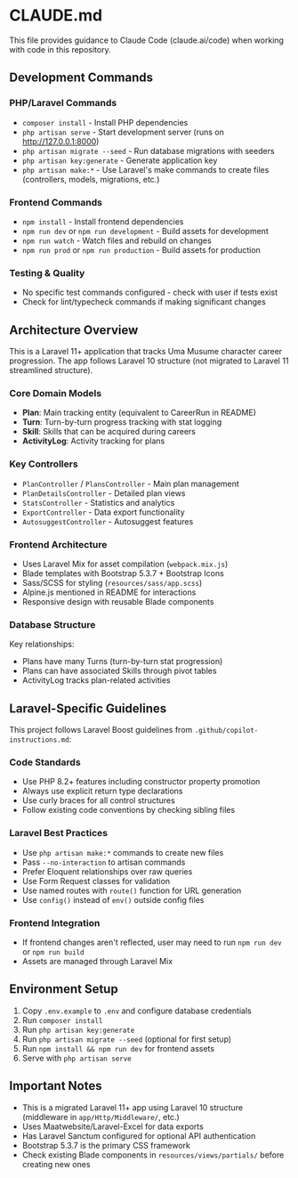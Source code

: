 # CLAUDE.md

This file provides guidance to Claude Code (claude.ai/code) when working with code in this repository.

## Development Commands

### PHP/Laravel Commands

- `composer install` - Install PHP dependencies
- `php artisan serve` - Start development server (runs on <http://127.0.0.1:8000>)
- `php artisan migrate --seed` - Run database migrations with seeders
- `php artisan key:generate` - Generate application key
- `php artisan make:*` - Use Laravel's make commands to create files (controllers, models, migrations, etc.)

### Frontend Commands  

- `npm install` - Install frontend dependencies
- `npm run dev` or `npm run development` - Build assets for development
- `npm run watch` - Watch files and rebuild on changes
- `npm run prod` or `npm run production` - Build assets for production

### Testing & Quality

- No specific test commands configured - check with user if tests exist
- Check for lint/typecheck commands if making significant changes

## Architecture Overview

This is a Laravel 11+ application that tracks Uma Musume character career progression. The app follows Laravel 10 structure (not migrated to Laravel 11 streamlined structure).

### Core Domain Models

- **Plan**: Main tracking entity (equivalent to CareerRun in README)
- **Turn**: Turn-by-turn progress tracking with stat logging
- **Skill**: Skills that can be acquired during careers
- **ActivityLog**: Activity tracking for plans

### Key Controllers

- `PlanController` / `PlansController` - Main plan management
- `PlanDetailsController` - Detailed plan views
- `StatsController` - Statistics and analytics
- `ExportController` - Data export functionality
- `AutosuggestController` - Autosuggest features

### Frontend Architecture

- Uses Laravel Mix for asset compilation (`webpack.mix.js`)
- Blade templates with Bootstrap 5.3.7 + Bootstrap Icons
- Sass/SCSS for styling (`resources/sass/app.scss`)
- Alpine.js mentioned in README for interactions
- Responsive design with reusable Blade components

### Database Structure

Key relationships:

- Plans have many Turns (turn-by-turn stat progression)
- Plans can have associated Skills through pivot tables
- ActivityLog tracks plan-related activities

## Laravel-Specific Guidelines

This project follows Laravel Boost guidelines from `.github/copilot-instructions.md`:

### Code Standards

- Use PHP 8.2+ features including constructor property promotion
- Always use explicit return type declarations
- Use curly braces for all control structures
- Follow existing code conventions by checking sibling files

### Laravel Best Practices

- Use `php artisan make:*` commands to create new files
- Pass `--no-interaction` to artisan commands
- Prefer Eloquent relationships over raw queries
- Use Form Request classes for validation
- Use named routes with `route()` function for URL generation
- Use `config()` instead of `env()` outside config files

### Frontend Integration

- If frontend changes aren't reflected, user may need to run `npm run dev` or `npm run build`
- Assets are managed through Laravel Mix

## Environment Setup

1. Copy `.env.example` to `.env` and configure database credentials
2. Run `composer install`
3. Run `php artisan key:generate`
4. Run `php artisan migrate --seed` (optional for first setup)
5. Run `npm install && npm run dev` for frontend assets
6. Serve with `php artisan serve`

## Important Notes

- This is a migrated Laravel 11+ app using Laravel 10 structure (middleware in `app/Http/Middleware/`, etc.)
- Uses Maatwebsite/Laravel-Excel for data exports
- Has Laravel Sanctum configured for optional API authentication
- Bootstrap 5.3.7 is the primary CSS framework
- Check existing Blade components in `resources/views/partials/` before creating new ones
